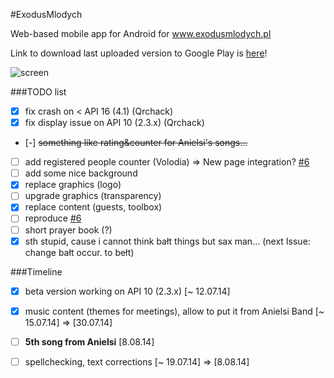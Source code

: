 #ExodusMlodych

Web-based mobile app for Android for www.exodusmlodych.pl

Link to download last uploaded version to Google Play is [here](https://play.google.com/store/apps/details?id=pl.qrchack.exodus)!

![screen](http://i.imgur.com/divPPEG.png)

###TODO list
- [x] fix crash on < API 16 (4.1) (Qrchack)
- [x] fix display issue on API 10 (2.3.x) (Qrchack)
- [-] ~~something like rating&counter for Anielsi's songs...~~
- [ ] add registered people counter (Volodia) => New page integration? [#6](https://github.com/QrchackOfficial/ExodusMlodych/issues/6)
- [ ] add some nice background
- [x] replace graphics (logo)
- [ ] upgrade graphics (transparency)
- [x] replace content (guests, toolbox)
- [ ] reproduce [#6](https://github.com/QrchackOfficial/ExodusMlodych/issues/6)
- [ ] short prayer book (?)
- [x] sth stupid, cause  i cannot think bałt things but sax man... (next Issue: change bałt occur. to bełt)

###Timeline
- [x] beta version working on API 10 (2.3.x) [~ 12.07.14]
- [x] music content (themes for meetings), allow to put it from Anielsi Band [~ 15.07.14] => [30.07.14]
- [ ] **5th song from Anielsi** [8.08.14]
- [ ] spellchecking, text corrections [~ 19.07.14] => [8.08.14]

